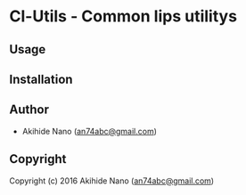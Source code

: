 # Cl-Utils - Common lips utilitys

## Usage

## Installation

## Author

* Akihide Nano (an74abc@gmail.com)

## Copyright

Copyright (c) 2016 Akihide Nano (an74abc@gmail.com)
